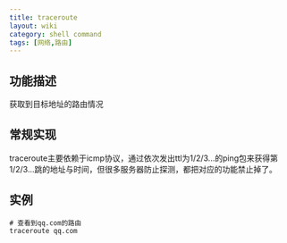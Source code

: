```yaml
---
title: traceroute
layout: wiki
category: shell command
tags: [网络,路由]
---
```


## 功能描述

获取到目标地址的路由情况

## 常规实现

traceroute主要依赖于icmp协议，通过依次发出ttl为1/2/3...的ping包来获得第1/2/3...跳的地址与时间，但很多服务器防止探测，都把对应的功能禁止掉了。

## 实例

~~~
# 查看到qq.com的路由
traceroute qq.com
~~~